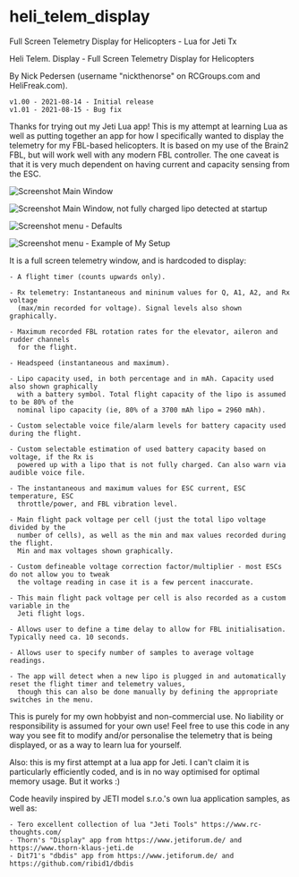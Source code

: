 # heli_telem_display
Full Screen Telemetry Display for Helicopters - Lua for Jeti Tx

Heli Telem. Display - Full Screen Telemetry Display for Helicopters

By Nick Pedersen (username "nickthenorse" on RCGroups.com and HeliFreak.com).

	v1.00 - 2021-08-14 - Initial release
	v1.01 - 2021-08-15 - Bug fix

Thanks for trying out my Jeti Lua app! This is my attempt at learning Lua as well as 
putting together an app for how I specifically wanted to display the telemetry for my
FBL-based helicopters. It is based on my use of the Brain2 FBL, but will work well with
any modern FBL controller. The one caveat is that it is very much dependent on having
current and capacity sensing from the ESC.

![Screenshot Main Window](screenshot_main_window.png?raw=true "Screenshot Main Window")

![Screenshot Main Window, not fully charged lipo detected at startup](screenshot_not_fully_charged_lipo_at_startup.png?raw=true "Screenshot Main Window, not fully charged lipo detected at startup")

![Screenshot menu - Defaults](screenshot_menu_defaults.png?raw=true "Screenshot Menu - Defaults")

![Screenshot menu - Example of My Setup](screenshot_menu_example_setup.png?raw=true "Screenshot Menu - Example of my Setup")

 
It is a full screen telemetry window, and is hardcoded to display:

	- A flight timer (counts upwards only).
	
	- Rx telemetry: Instantaneous and mininum values for Q, A1, A2, and Rx voltage 
	  (max/min recorded for voltage). Signal levels also shown graphically.
	  
	- Maximum recorded FBL rotation rates for the elevator, aileron and rudder channels 
	  for the flight.
	  
	- Headspeed (instantaneous and maximum).
	
	- Lipo capacity used, in both percentage and in mAh. Capacity used also shown graphically
	  with a battery symbol. Total flight capacity of the lipo is assumed to be 80% of the 
	  nominal lipo capacity (ie, 80% of a 3700 mAh lipo = 2960 mAh).
	  
	- Custom selectable voice file/alarm levels for battery capacity used during the flight.
	
	- Custom selectable estimation of used battery capacity based on voltage, if the Rx is
	  powered up with a lipo that is not fully charged. Can also warn via audible voice file.
	  
	- The instantaneous and maximum values for ESC current, ESC temperature, ESC 
	  throttle/power, and FBL vibration level.
	  
	- Main flight pack voltage per cell (just the total lipo voltage divided by the
	  number of cells), as well as the min and max values recorded during the flight.
	  Min and max voltages shown graphically.
	  
	- Custom defineable voltage correction factor/multiplier - most ESCs do not allow you to tweak 
	  the voltage reading in case it is a few percent inaccurate.
	  
	- This main flight pack voltage per cell is also recorded as a custom variable in the
	  Jeti flight logs.
	  
	- Allows user to define a time delay to allow for FBL initialisation. Typically need ca. 10 seconds.
	
	- Allows user to specify number of samples to average voltage readings.
	
	- The app will detect when a new lipo is plugged in and automatically reset the flight timer and telemetry values,
	  though this can also be done manually by defining the appropriate switches in the menu.
	  
This is purely for my own hobbyist and non-commercial use.	No liability or responsibility 
is assumed for your own use! Feel free to use this code in any way you see fit to modify 
and/or personalise the telemetry that is being displayed, or as a way to learn lua for yourself.

Also: this is my first attempt at a lua app for Jeti. I can't claim it is particularly
efficiently coded, and is in no way optimised for optimal memory usage. But it works :)

Code heavily inspired by JETI model s.r.o.'s own lua application samples, as well as:

	- Tero excellent collection of lua "Jeti Tools" https://www.rc-thoughts.com/
	- Thorn's "Display" app from https://www.jetiforum.de/ and https://www.thorn-klaus-jeti.de
	- Dit71's "dbdis" app from https://www.jetiforum.de/ and https://github.com/ribid1/dbdis
